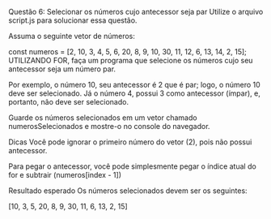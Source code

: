 Questão 6: Selecionar os números cujo antecessor seja par
Utilize o arquivo script.js para solucionar essa questão.

Assuma o seguinte vetor de números:

const numeros = [2, 10, 3, 4, 5, 6, 20, 8, 9, 10, 30, 11, 12, 6, 13, 14, 2, 15];
UTILIZANDO FOR, faça um programa que selecione os números cujo seu antecessor seja um número par.

Por exemplo, o número 10, seu antecessor é 2 que é par; logo, o número 10 deve ser selecionado. Já o número 4, possui 3 como antecessor (ímpar), e, portanto, não deve ser selecionado.

Guarde os números selecionados em um vetor chamado numerosSelecionados e mostre-o no console do navegador.

Dicas
Você pode ignorar o primeiro número do vetor (2), pois não possui antecessor.

Para pegar o antecessor, você pode simplesmente pegar o índice atual do for e subtrair (numeros[index - 1])

Resultado esperado
Os números selecionados devem ser os seguintes:

[10, 3, 5, 20, 8, 9, 30, 11, 6, 13, 2, 15]
